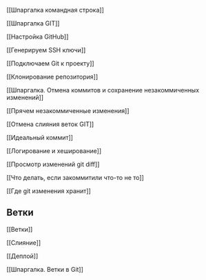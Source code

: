 [[Шпаргалка командная строка]]

[[Шпаргалка GIT]]

[[Настройка  GitHub]]

[[Генерируем SSH ключи]]

[[Подключаем Git к проекту]]

[[Клонирование репозитория]]

[[Шпаргалка. Отмена коммитов и сохранение незакоммиченных изменений]]

[[Прячем незакоммиченные изменения]]

[[Отмена слияния веток GIT]]

[[Идеальный коммит]]

[[Логирование и хеширование]]

[[Просмотр изменений git diff]]

[[Что делать, если закоммитили что-то не то]]

[[Где git изменения хранит]]

## Ветки

[[Ветки]]

[[Слияние]]

[[Деплой]]

[[Шпаргалка. Ветки в Git]]










